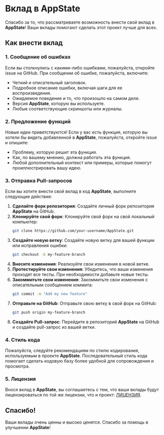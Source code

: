 # Вклад в AppState

Спасибо за то, что рассматриваете возможность внести свой вклад в **AppState**! Ваши вклады помогают сделать этот проект лучше для всех.

## Как внести вклад

### 1. Сообщение об ошибках

Если вы столкнулись с какими-либо ошибками, пожалуйста, откройте issue на GitHub. При сообщении об ошибке, пожалуйста, включите:

- Четкий и описательный заголовок.
- Подробное описание ошибки, включая шаги для ее воспроизведения.
- Ожидаемое поведение и то, что произошло на самом деле.
- Версия **AppState**, которую вы используете.
- Любые соответствующие скриншоты или журналы.

### 2. Предложение функций

Новые идеи приветствуются! Если у вас есть функция, которую вы хотели бы видеть добавленной в **AppState**, пожалуйста, откройте issue и опишите:

- Проблему, которую решит эта функция.
- Как, по вашему мнению, должна работать эта функция.
- Любой дополнительный контекст или примеры, которые помогут проиллюстрировать вашу идею.

### 3. Отправка Pull-запросов

Если вы хотите внести свой вклад в код **AppState**, выполните следующие действия:

1. **Сделайте форк репозитория**: Создайте личный форк репозитория **AppState** на GitHub.
2. **Клонируйте свой форк**: Клонируйте свой форк на свой локальный компьютер:
   ```bash
   git clone https://github.com/your-username/AppState.git
   ```
3. **Создайте новую ветку**: Создайте новую ветку для вашей функции или исправления ошибки:
   ```bash
   git checkout -b my-feature-branch
   ```
4. **Внесите изменения**: Реализуйте свои изменения в новой ветке.
5. **Протестируйте свои изменения**: Убедитесь, что ваши изменения проходят все тесты. При необходимости добавьте новые тесты.
6. **Закоммитьте свои изменения**: Закоммитьте свои изменения с описательным сообщением коммита:
   ```bash
   git commit -m "Add my new feature"
   ```
7. **Отправьте на GitHub**: Отправьте свою ветку в свой форк на GitHub:
   ```bash
   git push origin my-feature-branch
   ```
8. **Создайте Pull-запрос**: Перейдите в репозиторий **AppState** на GitHub и создайте pull-запрос из вашей ветки.

### 4. Стиль кода

Пожалуйста, следуйте рекомендациям по стилю кодирования, используемым в проекте **AppState**. Последовательный стиль кода помогает сделать кодовую базу более удобной для сопровождения и просмотра.

### 5. Лицензия

Внося вклад в **AppState**, вы соглашаетесь с тем, что ваши вклады будут лицензироваться по той же лицензии, что и проект: [ЛИЦЕНЗИЯ](https://github.com/0xLeif/AppState/blob/main/LICENSE).

## Спасибо!

Ваши вклады очень ценны и высоко ценятся. Спасибо за помощь в улучшении **AppState**!
